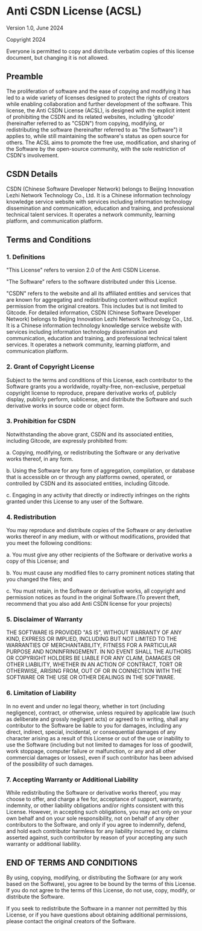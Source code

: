 # Anti CSDN License (ACSL)

Version 1.0, June 2024

Copyright 2024

Everyone is permitted to copy and distribute verbatim copies of this license document, but changing it is not allowed.

## Preamble

The proliferation of software and the ease of copying and modifying it has led to a wide variety of licenses designed to protect the rights of creators while enabling collaboration and further development of the software. This license, the Anti CSDN License (ACSL), is designed with the explicit intent of prohibiting the CSDN and its related websites, including 'gitcode' (hereinafter referred to as "CSDN") from copying, modifying, or redistributing the software (hereinafter referred to as "the Software") it applies to, while still maintaining the software's status as open source for others. The ACSL aims to promote the free use, modification, and sharing of the Software by the open-source community, with the sole restriction of CSDN's involvement.

## CSDN Details

CSDN (Chinese Software Developer Network) belongs to Beijing Innovation Lezhi Network Technology Co., Ltd. It is a Chinese information technology knowledge service website with services including information technology dissemination and communication, education and training, and professional technical talent services. It operates a network community, learning platform, and communication platform.

## Terms and Conditions

### 1. Definitions

"This License" refers to version 2.0 of the Anti CSDN License.

"The Software" refers to the software distributed under this License.

"CSDN" refers to the website and all its affiliated entities and services that are known for aggregating and redistributing content without explicit permission from the original creators. This includes but is not limited to Gitcode. For detailed information, CSDN (Chinese Software Developer Network) belongs to Beijing Innovation Lezhi Network Technology Co., Ltd. It is a Chinese information technology knowledge service website with services including information technology dissemination and communication, education and training, and professional technical talent services. It operates a network community, learning platform, and communication platform.

### 2. Grant of Copyright License

Subject to the terms and conditions of this License, each contributor to the Software grants you a worldwide, royalty-free, non-exclusive, perpetual copyright license to reproduce, prepare derivative works of, publicly display, publicly perform, sublicense, and distribute the Software and such derivative works in source code or object form.

### 3. Prohibition for CSDN

Notwithstanding the above grant, CSDN and its associated entities, including Gitcode, are expressly prohibited from:

a. Copying, modifying, or redistributing the Software or any derivative works thereof, in any form.

b. Using the Software for any form of aggregation, compilation, or database that is accessible on or through any platforms owned, operated, or controlled by CSDN and its associated entities, including Gitcode.

c. Engaging in any activity that directly or indirectly infringes on the rights granted under this License to any user of the Software.

### 4. Redistribution

You may reproduce and distribute copies of the Software or any derivative works thereof in any medium, with or without modifications, provided that you meet the following conditions:

a. You must give any other recipients of the Software or derivative works a copy of this License; and

b. You must cause any modified files to carry prominent notices stating that you changed the files; and

c. You must retain, in the Software or derivative works, all copyright and permission notices as found in the original Software.(To prevent theft, recommend that you also add Anti CSDN license for your projects)

### 5. Disclaimer of Warranty

THE SOFTWARE IS PROVIDED "AS IS", WITHOUT WARRANTY OF ANY KIND, EXPRESS OR IMPLIED, INCLUDING BUT NOT LIMITED TO THE WARRANTIES OF MERCHANTABILITY, FITNESS FOR A PARTICULAR PURPOSE AND NONINFRINGEMENT. IN NO EVENT SHALL THE AUTHORS OR COPYRIGHT HOLDERS BE LIABLE FOR ANY CLAIM, DAMAGES OR OTHER LIABILITY, WHETHER IN AN ACTION OF CONTRACT, TORT OR OTHERWISE, ARISING FROM, OUT OF OR IN CONNECTION WITH THE SOFTWARE OR THE USE OR OTHER DEALINGS IN THE SOFTWARE.

### 6. Limitation of Liability

In no event and under no legal theory, whether in tort (including negligence), contract, or otherwise, unless required by applicable law (such as deliberate and grossly negligent acts) or agreed to in writing, shall any contributor to the Software be liable to you for damages, including any direct, indirect, special, incidental, or consequential damages of any character arising as a result of this License or out of the use or inability to use the Software (including but not limited to damages for loss of goodwill, work stoppage, computer failure or malfunction, or any and all other commercial damages or losses), even if such contributor has been advised of the possibility of such damages.

### 7. Accepting Warranty or Additional Liability

While redistributing the Software or derivative works thereof, you may choose to offer, and charge a fee for, acceptance of support, warranty, indemnity, or other liability obligations and/or rights consistent with this License. However, in accepting such obligations, you may act only on your own behalf and on your sole responsibility, not on behalf of any other contributors to the Software, and only if you agree to indemnify, defend, and hold each contributor harmless for any liability incurred by, or claims asserted against, such contributor by reason of your accepting any such warranty or additional liability.

## END OF TERMS AND CONDITIONS

By using, copying, modifying, or distributing the Software (or any work based on the Software), you agree to be bound by the terms of this License. If you do not agree to the terms of this License, do not use, copy, modify, or distribute the Software.

If you seek to redistribute the Software in a manner not permitted by this License, or if you have questions about obtaining additional permissions, please contact the original creators of the Software.